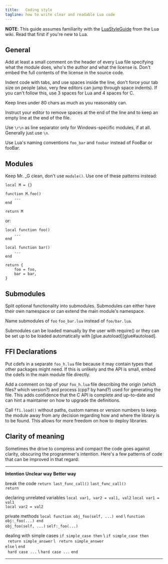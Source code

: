 ```yaml
---
title:   Coding style
tagline: how to write clear and readable Lua code
---
```


__NOTE__: This guide assumes familiarity with the [LuaStyleGuide](http://lua-users.org/wiki/LuaStyleGuide) from the Lua wiki. Read that first if you're new to Lua.

## General

Add at least a small comment on the header of every Lua file specifying what the module does, who's the author and what the license is. Don't embed the full contents of the license in the source code.

Indent code with tabs, and use spaces inside the line, don't force your tab size on people (also, very few editors can jump through space indents). If you can't follow this, use 3 spaces for Lua and 4 spaces for C.

Keep lines under 80 chars as much as you reasonably can.

Instruct your editor to remove spaces at the end of the line and to keep an empty line at the end of the file.

Use `\r\n` as line separator only for Windows-specific modules, if at all. Generally just use `\n`.

Use Lua's naming conventions `foo_bar` and `foobar` instead of FooBar or fooBar.

## Modules

Keep Mr. _G clean, don't use `module()`. Use one of these patterns instead:

~~~{lua}
local M = {}

function M.foo()
	...
end

return M
~~~

or:

~~~{lua}
local function foo()
	...
end

local function bar()
	...
end

return {
	foo = foo,
	bar = bar,
}
~~~

## Submodules

Split optional functionality into submodules. Submodules can either have their own namespace or can extend the main module's namespace.

Name submodules of `foo` `foo_bar.lua` instead of `foo/bar.lua`.

Submodules can be loaded manually by the user with require() or they can be set up to be loaded automatically with [glue.autoload][glue#autoload].

## FFI Declarations

Put cdefs in a separate `foo_h.lua` file because it may contain types that other packages might need. If this is unlikely and the API is small, embed the cdefs in the main module file directly.

Add a comment on top of your `foo_h.lua` file describing the origin (which files? which version?) and process (cpp? by hand?) used for generating the file. This adds confidence that the C API is complete and up-to-date and can hint a maintainer on how to upgrade the definitions.

Call `ffi.load()` without paths, custom names or version numbers to keep the module away from any decision regarding how and where the library is to be found. This allows for more freedom on how to deploy libraries.

## Clarity of meaning

Sometimes the drive to compress and compact the code goes against clarity, obscuring the programmer's intention. Here's a few patterns of code that can be improved in that regard:

----------------------------------- ----------------------------------------------- -----------------------------------------------
__Intention__								__Unclear way__											__Better way__

break the code								`return last_func_call()`								`last_func_call()` \
																												`return`

declaring unrelated variables			`local var1, var2 = val1, val2`						`local var1 = val1` \
																												`local var2 = val2`

private methods							`local function obj_foo(self, ...) end` \			`function obj:_foo(...) end` \
												`obj_foo(self, ...)`										`self:_foo(...)`

dealing with simple cases				`if simple_case then` \									`if simple_case then` \
												&nbsp;&nbsp;`return simple_answer` \				&nbsp;&nbsp;`return simple_answer` \
												`else` \														`end` \
												&nbsp;&nbsp;`hard case ...` \							`hard case ...`
												`end`
----------------------------------- ----------------------------------------------- -----------------------------------------------


